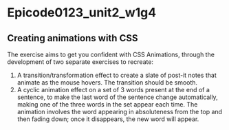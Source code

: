# Epicode0123_unit2_w1g4
<h2>Creating animations with CSS</h2>
<p>The exercise aims to get you confident with CSS Animations, through the development of two separate exercises to recreate:</p>
<ol>
<li>A transition/transformation effect to create a slate of post-it notes that animate as the mouse hovers. The transition should be smooth.</li>
<li>A cyclic animation effect on a set of 3 words present at the end of a sentence, to make the last word of the sentence change automatically, making one of the three words in the set appear each time. The animation involves the word appearing in absoluteness from the top and then fading down; once it disappears, the new word will appear. </li>
</ol>
